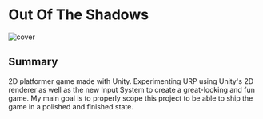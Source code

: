 # Out Of The Shadows

![cover](https://medias.portfolio.joachimlaviolette.com/Posts/out-of-the-shadows/cover.gif)

## Summary

2D platformer game made with Unity. Experimenting URP using Unity's 2D renderer as well as the new Input System to create a great-looking and fun game. My main goal is to properly scope this project to be able to ship the game in a polished and finished state.
